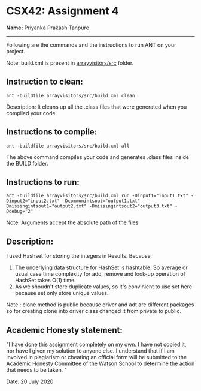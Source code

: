 # CSX42: Assignment 4
**Name:** Priyanka Prakash Tanpure

-----------------------------------------------------------------------

Following are the commands and the instructions to run ANT on your project.


Note: build.xml is present in [arrayvisitors/src](./arrayvisitors/src/) folder.

## Instruction to clean:

```commandline
ant -buildfile arrayvisitors/src/build.xml clean
```

Description: It cleans up all the .class files that were generated when you
compiled your code.

## Instructions to compile:

```commandline
ant -buildfile arrayvisitors/src/build.xml all
```
The above command compiles your code and generates .class files inside the BUILD folder.

## Instructions to run:

```commandline
ant -buildfile arrayvisitors/src/build.xml run -Dinput1="input1.txt" -Dinput2="input2.txt" -Dcommonintsout="output1.txt" -Dmissingintsout1="output2.txt" -Dmissingintsout2="output3.txt" -Ddebug="2"
```
Note: Arguments accept the absolute path of the files


## Description:
I used Hashset for storing the integers in Results. Because,
1. The underlying data structure for HashSet is hashtable. So average or usual case time complexity for add, remove and look-up operation of HashSet takes O(1) time.
2. As we shoudn't store duplicate values, so it's convinient to use set here because set only store unique values.

Note : clone method is public because driver and adt are different packages so for creating clone into driver class changed it from private to public.

## Academic Honesty statement:

"I have done this assignment completely on my own. I have not copied
it, nor have I given my solution to anyone else. I understand that if
I am involved in plagiarism or cheating an official form will be
submitted to the Academic Honesty Committee of the Watson School to
determine the action that needs to be taken. "

Date: 20 July 2020